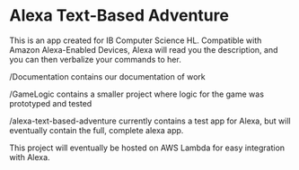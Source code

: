 # Alexa Text-Based Adventure
This is an app created for IB Computer Science HL. Compatible with Amazon Alexa-Enabled Devices, Alexa will read you the description, and you can then verbalize your commands to her.

/Documentation contains our documentation of work

/GameLogic contains a smaller project where logic for the game was prototyped and tested

/alexa-text-based-adventure currently contains a test app for Alexa, but will eventually contain the full, complete alexa app.

This project will eventually be hosted on AWS Lambda for easy integration with Alexa.